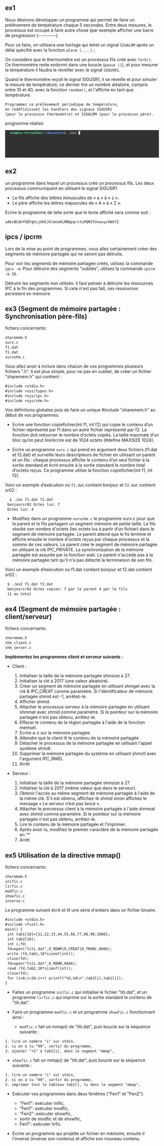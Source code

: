 
## ex1
Nous désirons développer un programme qui permet de faire un prélèvement de température chaque 5
secondes. Entre deux mesures, le processus est occupé à faire autre chose (par exemple afficher une
barre de progression (---------). 

Pour ce faire, on utilisera une horloge qui émet un signal `SIGALRM` après un délai spécifié avec la fonction `alarm (....)` ; 

On considère que le thermomètre est un processus fils créé avec `fork()`. Ce thermomètre reste endormi dans une boucle (`pause ()`), et pour mesurer la température il faudra le réveiller avec le signal `SIGUSR1`. 

Quand le thermomètre reçoit le signal SIGUSR1, il se réveille et pour simuler la mesure de température, ce dernier tire un nombre aléatoire, compris entre 10 et 40, avec la fonction `random()`, et l'affiche en tant que température.

```
Programmez ce prélèvement périodique de température, 
en redéfinissant les handlers des signaux SIGUSR1 
(pour le processus thermomètre) et SIGALRM (pour le processus père). 
```

programme réalisé:

![](imgs/ex1.gif)

## ex2
un programme dans lequel un processus crée un processus fils. Les deux processus communiquent en utilisant le signal SIGUSR1. 

- Le fils affiche des lettres minuscules de « a » à « z ».
- Le père affiche les lettres majuscules de « A » à « Z ».

Ecrire le programme de telle sorte que le texte affiché sera comme suit :

```
aAbcBCdefDEFghijGHIJklmnoKLMNOpqrstuPQRSTUvwxyzVWXYZ 
```

## ipcs / ipcrm

Lors de la mise au point de programmes, vous allez certainement créer des segments de mémoire
partagée qui ne seront pas détruits.

Pour voir les segments de mémoire partagée créés, utilisez la commande `ipcs -m`. Pour détruire des
segments "oubliés", utilisez la commande `ipcrm -m ID`.

Détruire les segments non utilisés: Il faut penser à détruire les ressources IPC à la fin des programmes. Si cela n'est pas fait, ces
ressources persistent en mémoire 

## ex3 (Segment de mémoire partagée : Synchronisation père-fils)

fichers concernants: 

```
sharemem.h 
surv.c
f1.dat
f2.dat
survshm.c
```


Vous allez avoir à inclure dans chacun de vos programmes plusieurs fichiers ".h". Il est plus simple,
pour ne pas en oublier, de créer un fichier "sharemem.h" qui contient :

```
#include <stdio.h>
#include <sys/types.h>
#include <sys/ipc.h>
#include <sys/shm.h>
```

Vos définitions globales puis de faire un unique #include "sharemem.h" au début de vos programmes. 

- Ecrire une fonction copiefichier(int f1, int f2) qui copie le contenu d’un fichier représenté par f1
dans un autre fichier représenté par f2. La fonction doit retourner le nombre d’octets copiés. La
taille maximale d’un bloc qu’on peut lire/écrire est de 1024 octets (#define MAXSIZE 1024).

- Ecrire un programme `surv.c` qui prend en argument deux fichiers (f1.dat et f2.dat) et surveille leurs
descripteurs de fichier en utilisant un parent et un fils : chaque processus affiche le contenu d’un
seul fichier à la sortie standard et écrit ensuite à la sortie standard le nombre total d'octets reçus. Ce
programme utilise la fonction copiefichier(int f1, int f2).

Voici un exemple d’exécution où `f1.dat` contient bonjour et `f2.dat` contient sr02 :
 
```
  $ ./ex f1.dat f2.dat
 bonjoursr02 Octes lus: 7
 Octes lus: 4
```

- Modifiez dans un programme `survshm.c` le programme surv.c pour que le parent et le fils partagent
un segment mémoire de petite taille. Le fils stocke son nombre d'octets (les octets lus à partir d’un
fichier) dans le segment de mémoire partagée. Le parent attend que le fis termine et affiche ensuite
le nombre d'octets reçus par chaque processus et la somme de ces valeurs. Le parent crée le segment
de mémoire partagée en utilisant la clé IPC_PRIVATE. La synchronisation de la mémoire partagée
est assurée par la fonction wait. Le parent n'accède pas à la mémoire partagée tant qu'il n'a pas
détecté la terminaison de son fils.

Voici un exemple d’exécution où f1.dat contient bonjour et f2.dat contient sr02 :

```
 $ ./ex2 f1.dat f2.dat
 bonjoursr02 Octes copies: 7 par le parent 4 par le fils
 11 au total 
```

## ex4  (Segment de mémoire partagée : client/serveur) 

fichers concernants: 

```
sharemem.h 
shm_client.c
shm_server.c
```

**Implémentez les programmes client et serveur suivants :**

- Client :


  1. Initialiser la taille de la mémoire partagée shmsize à 27.
  2. Initialiser la clé à 2017 (une valeur aléatoire).
  3. Créer un segment de mémoire partagée en utilisant shmget avec la clé & IPC_CREAT comme
paramètre. Si l'identificateur de mémoire partagée shmid est -1, arrêtez-le.
  4. Afficher shmid.
  5. Attacher le processus serveur à la mémoire partagée en utilisant shmmat avec shmid comme
paramètre. Si le pointeur sur la mémoire partagée n'est pas obtenu, arrêtez-le.
  6. Effacer le contenu de la région partagée à l'aide de la fonction memset.
  7. Ecrire a-z sur la mémoire partagée.
  8. Attendre que le client lit le contenu de la mémoire partagée
  9. Détacher le processus de la mémoire partagée en utilisant l'appel système shmdt.
  10. Supprimer la mémoire partagée du système en utilisant shmctl avec l'argument IPC_RMID.
  11. Arrêt 


- Serveur :

  1. Initialiser la taille de la mémoire partagée shmsize à 27.
  2. Initialiser la clé à 2017 (même valeur que dans le serveur).
  3. Obtenir l'accès au même segment de mémoire partagée à l'aide de la même clé. S'il est obtenu,
  affichez-le shmid sinon affichez le message « Le serveur n’est pas lancé ».
  4. Attacher le processus client à la mémoire partagée à l'aide shmmat avec shmid comme
  paramètre. Si le pointeur sur la mémoire partagée n'est pas obtenu, arrêtez-le.
  5. Lire le contenu de la mémoire partagée et l'imprimer.
  6. Après avoir lu, modifiez le premier caractère de la mémoire partagée en '*'
  7. Arrêt 

## ex5 Utilisation de la directive mmap()

fichers concernants: 

```
sharemem.h 
inific.c
lirfic.c
modfic.c
showfic.c
inverse.c
```

Le programme suivant écrit et lit une série d'entiers dans un fichier binaire.

```
#include <stdio.h>
#include <fcntl.h>
main() {
 int tab1[10]={11,22,33,44,55,66,77,88,99,1000};
 int tab2[10];
 int i,fd;
 fd=open("titi.dat",O_RDWR|O_CREAT|O_TRUNC,0666);
 write (fd,tab1,10*sizeof(int));
 close(fd);
 fd=open("titi.dat",O_RDWR,0666);
 read (fd,tab2,10*sizeof(int));
 close(fd);
 for (i=0;i<10;i++) printf("%d,%d\n",tab2[i],tab1[i]);
}
```

- Faites un programme `inific.c` qui initialise le fichier "titi.dat", et un programme `lirfic.c` qui imprime sur la sortie standard le contenu de "titi.dat".

- Faire un programme `modfic.c` et un programme `showfic.c` fonctionnant ainsi :
  - `modfic.c` fait un mmap() de "titi.dat", puis boucle sur la séquence suivante :

```
1. lire un nombre "i" sur stdin,
2. si on a lu "99", sortir du programme,
3. ajouter "+1" à tab1[i], dans le segment "mmap",
```

  - `showfic.c` fait un mmap() de "titi.dat", puis boucle sur la séquence suivante :

```
1. lire un nombre "i" sur stdin,
2. si on a lu "99", sortir du programme,
3. imprimer tout le tableau tab1[], lu dans le segment "mmap",
```

- Exécuter vos programmes dans deux fenêtres ("Fen1" et "Fen2"):

  - "Fen1": exécuter inific,
  - "Fen1": exécuter modfic,
  - "Fen2": exécuter showfic,
  - sortir de modfic et de showfic,
  - Fen1": exécuter lirfic. 

- Ecrire un programme qui projette un fichier en mémoire, ensuite il l’inverse (inverse son contenu) et affiche son nouveau contenu. 